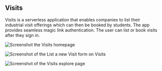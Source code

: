 ## Visits

Visits is a serverless application that enables companies to list their industrial visit offerings which can then be booked by students. The app provides seamless magic link authentication. The user can list or book visits after they sign in.

![Screenshot the Visits homepage](https://user-images.githubusercontent.com/52493077/172766614-8fa48c9b-8424-4638-8908-834afc32b65c.png)

![Screenshot of the List a new Visit form on Visits](https://user-images.githubusercontent.com/52493077/172766972-61f5c741-2e91-4e89-9dab-0b929613c289.png)


![Screenshot of the Visits explore page](https://user-images.githubusercontent.com/52493077/172766679-5f5021d2-33ff-4647-8638-96d941770ca0.png)
